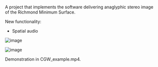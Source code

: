 A project that implements the software delivering anaglyphic stereo image of the Richmond Minimum Surface.

New functionality:
  - Spatial audio

![image](https://github.com/leen-q/msvr/assets/65345209/812d3901-7630-4ff8-96c3-3fec7b9c0fbb)

![image](https://github.com/leen-q/msvr/assets/65345209/e6240ac6-aaeb-40e4-ae77-766804f6493f)


Demonstration in CGW_example.mp4.
